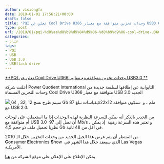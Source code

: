 ```yaml
---
author: visiongfx
date: 2010-01-01 17:56:21+00:00
draft: false
title: 'PQI تعلن عن Cool Drive U366 وحدات تخزين متوافقة مع معيار USB3.0 '
type: post
url: /2010/01/pqi-%d8%aa%d8%b9%d9%84%d9%86-%d8%b9%d9%86-cool-drive-u366-%d9%88%d8%ad%d8%af%d8%a7%d8%aa-%d8%aa%d8%ae%d8%b2%d9%8a%d9%86-%d9%85%d8%aa%d9%88%d8%a7%d9%81%d9%82%d8%a9-%d9%85%d8%b9-%d9%85%d8%b9%d9%8a%d8%a7/
categories:
- عتاد
tags:
- PQI
- USB
- USB 3.0
- USBflash drive
---
```


[**PQI تعلن عن Cool Drive U366 وحدات تخزين متوافقة مع معايير USB3.0 **](http://www.it-scoop.com/2010/01/pqi-%d8%aa%d8%b9%d9%84%d9%86-%d8%b9%d9%86-cool-drive-u366-%d9%88%d8%ad%d8%af%d8%a7%d8%aa-%d8%aa%d8%ae%d8%b2%d9%8a%d9%86-%d9%85%d8%aa%d9%88%d8%a7%d9%81%d9%82%d8%a9-%d9%85%d8%b9-%d9%85%d8%b9%d9%8a%d8%a7/)


أعلنت شركة Power Quotient International التايوانية عن إطلاقها لسلسة جديدة من وحدات التخزين المسماة Cool Drive U366 متوافقة مع معيار USB 3.0 الجديد


[![](http://www.it-scoop.com/wp-content/uploads/2010/01/pqi-cooldriveu3661.jpg)
](http://www.it-scoop.com/2010/01/pqi-%d8%aa%d8%b9%d9%84%d9%86-%d8%b9%d9%86-cool-drive-u366-%d9%88%d8%ad%d8%af%d8%a7%d8%aa-%d8%aa%d8%ae%d8%b2%d9%8a%d9%86-%d9%85%d8%aa%d9%88%d8%a7%d9%81%d9%82%d8%a9-%d9%85%d8%b9-%d9%85%d8%b9%d9%8a%d8%a7/)
سيتم طرح نسخ  12 ,32 , 64 Gb بقياسات تبلغ 87x22x12 ملم ، و  ستكون متوافقة مع USB 2.0.


من الجدير بالذكر أنه يمكن للسرعة النظرية لهذه الوحدات إذا ما استعملت على لوحات أم متوافقة مع USB 3.0  أن تصل إلى 97 Mb/s ، و تعتبر هذه السرعة رهيبة  إذ يمكن نظريا تحميل ملف ذو حجم 4,5 Gb في أقل من 48 ثانية.

من المنتظر أن يتم عرض هذا الجيل الجديد من وحدات التخزين خلال الـ 2010 **C**onsumer **E**lectronics **S**how  الذي سيعقد خلال هذا الشهر في Las Vegas الأمريكية.

يمكن الإطلاع على الإعلان على موقع الشركة من [هنا](http://www.pqi.com.tw/news_1.asp?ID=2658)
